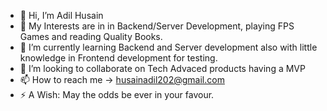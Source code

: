 - 👋 Hi, I’m Adil Husain
- 👀 My Interests are in in Backend/Server Development, playing FPS Games and reading Quality Books.
- 🌱 I’m currently learning Backend and Server development also with little knowledge in Frontend development for testing.
- 💞️ I’m looking to collaborate on Tech Advaced products having a MVP
- 📫 How to reach me -> husainadil202@gmail.com
- ⚡ A Wish: May the odds be ever in your favour.
